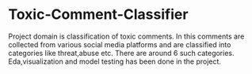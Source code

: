 # Toxic-Comment-Classifier
Project domain is classification of toxic comments.
In this comments are collected from various social media platforms and are classified into categories like threat,abuse etc.
There are around 6 such categories.
Eda,visualization and model testing has been done in the project.
